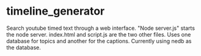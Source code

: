 # timeline_generator
Search youtube timed text through a web interface.
"Node server.js" starts the node server.  index.html and script.js are the two other files.  Uses one database for topics and another for the captions.  Currently using nedb as the database.
